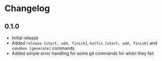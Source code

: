 # Changelog

## 0.1.0
* Initial release
* Added `release [start, add, finish]`, `hotfix [start, add, finish]` and `sandbox [generate]` commands
* Added simple error handling for some git commands for when they fail
